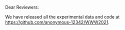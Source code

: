 Dear Reviewers:
  
  We have released all the experimental data and code at https://github.com/anonymous-12342/WWW2021.

